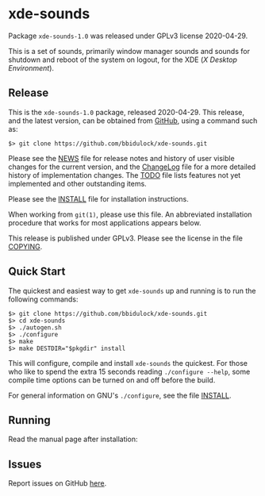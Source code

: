 [xde-sounds -- read me first file.  2020-04-29]: #

xde-sounds
===============

Package `xde-sounds-1.0` was released under GPLv3 license 2020-04-29.

This is a set of sounds, primarily window manager sounds and sounds for
shutdown and reboot of the system on logout, for the XDE (_X Desktop
Environment_).

Release
-------

This is the `xde-sounds-1.0` package, released 2020-04-29.  This
release, and the latest version, can be obtained from [GitHub][1], using
a command such as:

    $> git clone https://github.com/bbidulock/xde-sounds.git

Please see the [NEWS][3] file for release notes and history of user
visible changes for the current version, and the [ChangeLog][4] file for
a more detailed history of implementation changes.  The [TODO][5] file
lists features not yet implemented and other outstanding items.

Please see the [INSTALL][7] file for installation instructions.

When working from `git(1)`, please use this file.  An abbreviated
installation procedure that works for most applications appears below.

This release is published under GPLv3.  Please see the license in the
file [COPYING][9].


Quick Start
-----------

The quickest and easiest way to get `xde-sounds` up and running is to run
the following commands:

    $> git clone https://github.com/bbidulock/xde-sounds.git
    $> cd xde-sounds
    $> ./autogen.sh
    $> ./configure
    $> make
    $> make DESTDIR="$pkgdir" install

This will configure, compile and install `xde-sounds` the quickest.  For
those who like to spend the extra 15 seconds reading `./configure
--help`, some compile time options can be turned on and off before the
build.

For general information on GNU's `./configure`, see the file
[INSTALL][7].


Running
-------

Read the manual page after installation:


Issues
------

Report issues on GitHub [here][2].



[1]: https://github.com/bbidulock/xde-sounds
[2]: https://github.com/bbidulock/xde-sounds/issues
[3]: https://github.com/bbidulock/xde-sounds/blob/1.0/NEWS
[4]: https://github.com/bbidulock/xde-sounds/blob/1.0/ChangeLog
[5]: https://github.com/bbidulock/xde-sounds/blob/1.0/TODO
[6]: https://github.com/bbidulock/xde-sounds/blob/1.0/COMPLIANCE
[7]: https://github.com/bbidulock/xde-sounds/blob/1.0/INSTALL
[8]: https://github.com/bbidulock/xde-sounds/blob/1.0/LICENSE
[9]: https://github.com/bbidulock/xde-sounds/blob/1.0/COPYING

[ vim: set ft=markdown sw=4 tw=72 nocin nosi fo+=tcqlorn spell: ]: #
